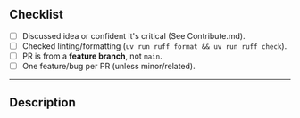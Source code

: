 ## Checklist

- [ ] Discussed idea or confident it's critical (See Contribute.md).
- [ ] Checked linting/formatting (`uv run ruff format && uv run ruff check`).
- [ ] PR is from a **feature branch**, not `main`.
- [ ] One feature/bug per PR (unless minor/related).

---

## Description

<!-- Short description of the feature/bug this PR resolve; Optional: Closes #123 -->
